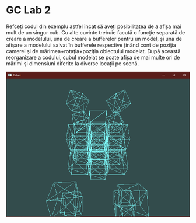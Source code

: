 # GC Lab 2

Refceți codul din exemplu astfel încat să aveți posibilitatea de a afișa mai mult de un singur cub.
Cu alte cuvinte trebuie facută o funcție separată de creare a modelului, una de creare a bufferelor pentru
un model, și una de afișare a modelului salvat în bufferele respective ținând cont de poziția camerei și de
mărimea+rotația+poziția obiectului modelat.
După această reorganizare a codului, cubul modelat se poate afișa de mai multe ori de mărimi și dimensiuni diferite la diverse locații pe scenă.

<p align="center">
    <img src="res/Capture.PNG">
</p>
